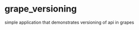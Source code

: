 grape_versioning
================

simple application that demonstrates versioning of api in grapes
